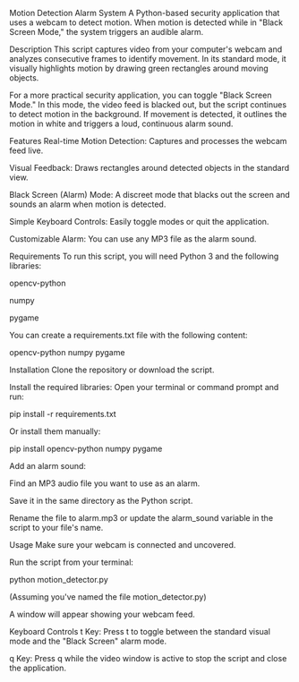 Motion Detection Alarm System
A Python-based security application that uses a webcam to detect motion. When motion is detected while in "Black Screen Mode," the system triggers an audible alarm.

Description
This script captures video from your computer's webcam and analyzes consecutive frames to identify movement. In its standard mode, it visually highlights motion by drawing green rectangles around moving objects.

For a more practical security application, you can toggle "Black Screen Mode." In this mode, the video feed is blacked out, but the script continues to detect motion in the background. If movement is detected, it outlines the motion in white and triggers a loud, continuous alarm sound.

Features
Real-time Motion Detection: Captures and processes the webcam feed live.

Visual Feedback: Draws rectangles around detected objects in the standard view.

Black Screen (Alarm) Mode: A discreet mode that blacks out the screen and sounds an alarm when motion is detected.

Simple Keyboard Controls: Easily toggle modes or quit the application.

Customizable Alarm: You can use any MP3 file as the alarm sound.

Requirements
To run this script, you will need Python 3 and the following libraries:

opencv-python

numpy

pygame

You can create a requirements.txt file with the following content:

opencv-python
numpy
pygame

Installation
Clone the repository or download the script.

Install the required libraries:
Open your terminal or command prompt and run:

pip install -r requirements.txt

Or install them manually:

pip install opencv-python numpy pygame

Add an alarm sound:

Find an MP3 audio file you want to use as an alarm.

Save it in the same directory as the Python script.

Rename the file to alarm.mp3 or update the alarm_sound variable in the script to your file's name.

Usage
Make sure your webcam is connected and uncovered.

Run the script from your terminal:

python motion_detector.py

(Assuming you've named the file motion_detector.py)

A window will appear showing your webcam feed.

Keyboard Controls
t Key: Press t to toggle between the standard visual mode and the "Black Screen" alarm mode.

q Key: Press q while the video window is active to stop the script and close the application.
